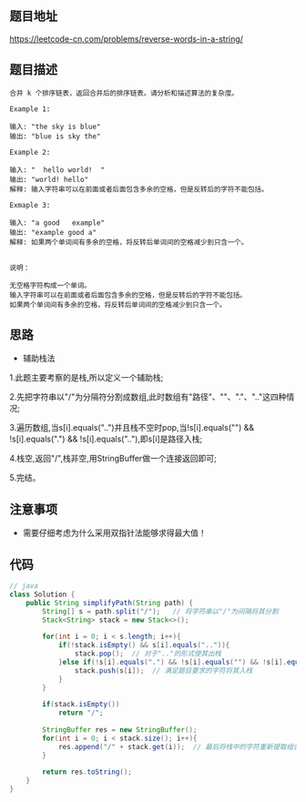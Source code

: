 ## 题目地址
https://leetcode-cn.com/problems/reverse-words-in-a-string/

## 题目描述
```
合并 k 个排序链表，返回合并后的排序链表。请分析和描述算法的复杂度。

Example 1:

输入: "the sky is blue"
输出: "blue is sky the"

Example 2:

输入: "  hello world!  "
输出: "world! hello"
解释: 输入字符串可以在前面或者后面包含多余的空格，但是反转后的字符不能包括。

Exmaple 3:

输入: "a good   example"
输出: "example good a"
解释: 如果两个单词间有多余的空格，将反转后单词间的空格减少到只含一个。


说明：

无空格字符构成一个单词。
输入字符串可以在前面或者后面包含多余的空格，但是反转后的字符不能包括。
如果两个单词间有多余的空格，将反转后单词间的空格减少到只含一个。

```

## 思路

- 辅助栈法

1.此题主要考察的是栈,所以定义一个辅助栈;

2.先把字符串以"/"为分隔符分割成数组,此时数组有"路径"、""、"."、".."这四种情况;

3.遍历数组,当s[i].equals("..")并且栈不空时pop,当!s[i].equals("") && !s[i].equals(".") && !s[i].equals(".."),即s[i]是路径入栈;

4.栈空,返回"/",栈非空,用StringBuffer做一个连接返回即可;

5.完结。


## 注意事项

- 需要仔细考虑为什么采用双指针法能够求得最大值！

## 代码
```java
// java
class Solution {
    public String simplifyPath(String path) {
        String[] s = path.split("/");   // 将字符串以"/"为间隔将其分割
        Stack<String> stack = new Stack<>();
        
        for(int i = 0; i < s.length; i++){
            if(!stack.isEmpty() && s[i].equals("..")){
                stack.pop();  // 对于".."的形式使其出栈
            }else if(!s[i].equals(".") && !s[i].equals("") && !s[i].equals("..")){
                stack.push(s[i]);  // 满足题目要求的字符将其入栈
            }
        }
        
        if(stack.isEmpty())
            return "/";
        
        StringBuffer res = new StringBuffer();
        for(int i = 0; i < stack.size(); i++){
            res.append("/" + stack.get(i));  // 最后将栈中的字符重新提取组合
        }
        
        return res.toString();
    }
}
```
